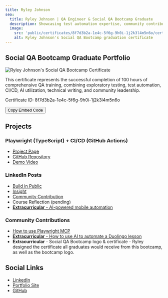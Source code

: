 ```yaml
---
title: Ryley Johnson
seo:
  title: Ryley Johnson | QA Engineer & Social QA Bootcamp Graduate
  description: Showcasing test automation expertise, community contributions, and technical writing achievements from Social QA Bootcamp.
  image:
    src: 'public/certificates/8f7d3b2a-1e4c-5f6g-9h0i-1j2k3l4m5n6o/certificate.jpg'
    alt: Ryley Johnson's Social QA Bootcamp graduation certificate
---
```


## Social QA Bootcamp Graduate Portfolio

<div class="max-w-4xl mx-auto mb-12">
    <img 
        src="/certificates/8f7d3b2a-1e4c-5f6g-9h0i-1j2k3l4m5n6o/certificate.jpg" 
        alt="Ryley Johnson's Social QA Bootcamp Certificate" 
        class="w-full rounded-lg shadow-xl border-2 border-yellow-400"
    />
    <p class="mt-4 text-lg text-center">
        This certificate represents the successful completion of 100 hours of comprehensive QA training, combining exploratory testing, test automation, CI/CD, AI utilization, technical writing, and community leadership.
    </p>
    <p class="mt-2 text-sm text-gray-600 text-center">
        Certificate ID: 8f7d3b2a-1e4c-5f6g-9h0i-1j2k3l4m5n6o
    </p>
    <div class="mt-4 text-center">
        <button 
            onclick="copyEmbedCode('8f7d3b2a-1e4c-5f6g-9h0i-1j2k3l4m5n6o')"
            class="text-[#FAED0E] hover:text-white font-medium transition-colors cursor-pointer group inline-flex items-center"
        >
          Copy Embed Code
        </button>
    </div>
</div>

<script>
    function copyEmbedCode(certificateId) {
        const embedCode = `<div class="certificate-embed" style="max-width: 800px; margin: 0 auto;">
  <div style="position: relative; aspect-ratio: 4/3; width: 100%;">
    <img
      src="https://stevenqa.com/certificates/${certificateId}/certificate.jpg"
      alt="Ryley Johnson - Social QA Bootcamp Certificate"
      style="width: 100%; height: 100%; object-fit: contain; border-radius: 8px; box-shadow: 0 4px 6px rgba(0, 0, 0, 0.1); border: 2px solid #facc15;"
    />
  </div>
  <div style="margin-top: 2rem; text-align: center;">
    <a
      href="https://stevenqa.com/graduates/ryley-johnson"
      style="display: inline-block; background-color: #2563eb; color: white; padding: 0.75rem 1.5rem; border-radius: 0.5rem; text-decoration: none; transition: background-color: 0.2s;"
    >
      View Ryley's Portfolio
    </a>
  </div>
</div>`;

        // Create a temporary textarea to copy the code
        const textarea = document.createElement('textarea');
        textarea.value = embedCode;
        document.body.appendChild(textarea);
        textarea.select();
        document.execCommand('copy');
        document.body.removeChild(textarea);

        // Show feedback
        const button = event.target;
        const originalText = button.textContent;
        button.textContent = 'Copied! ✓';
        setTimeout(() => {
            button.textContent = originalText;
        }, 2000);
    }
</script>

## Projects

### Playwright (TypeScript) + CI/CD (GitHub Actions)

- <a href="https://mrjohn5on.github.io/socialqa.html" target="_blank" rel="noopener noreferrer">Project Page</a>
- <a href="https://github.com/MRJOHN5ON/Refactoring-using-a-page-object-model" target="_blank" rel="noopener noreferrer">GitHub Repository</a>
- <a href="https://youtu.be/0s31v-AiT58?si=iJy1wkFjwvA90Yxt" target="_blank" rel="noopener noreferrer">Demo Video</a>

### LinkedIn Posts

- <a href="https://www.linkedin.com/posts/ryleyj_playwright-clipboard-interactions-case-study-activity-7276816051005206528-odsk" target="_blank" rel="noopener noreferrer">Build in Public</a>
- <a href="https://www.linkedin.com/posts/ryleyj_%F0%9D%90%96%F0%9D%90%A1%F0%9D%90%B2-%F0%9D%90%A2%F0%9D%90%A7%F0%9D%90%AF%F0%9D%90%9E%F0%9D%90%AC%F0%9D%90%AD-%F0%9D%90%A2%F0%9D%90%A7-%F0%9D%90%90%F0%9D%90%80-%F0%9D%90%B0%F0%9D%90%A1%F0%9D%90%9E%F0%9D%90%A7-%F0%9D%90%B2-activity-7301073508179054592-tYHU" target="_blank" rel="noopener noreferrer">Insight</a>
- <a href="https://www.linkedin.com/posts/ryleyj_creating-a-playwright-automation-script-using-activity-7312661923966197761-k_Wd" target="_blank" rel="noopener noreferrer">Community Contribution</a>
- Course Reflection (pending)
- <a href="https://www.linkedin.com/posts/ryleyj_automation-playwright-ai-activity-7304227005313470465-0_SB" target="_blank" rel="noopener noreferrer">**Extracurricular** - AI-powered mobile automation</a>

### Community Contributions

- <a href="https://www.youtube.com/watch?v=FqXacJbKo1s" target="_blank" rel="noopener noreferrer">How to use Playwright MCP</a>
- <a href="https://github.com/MRJOHN5ON/Passing-Duolingo-with-AI" target="_blank" rel="noopener noreferrer">**Extracurricular** - How to use AI to automate a Duolingo lesson</a>
- **Extracurricular** - Social QA Bootcamp logo & certificate - Ryley designed the certificate all graduates would receive from this bootcamp, as well as the bootcamp logo.

## Social Links

- <a href="https://www.linkedin.com/in/ryleyj/" target="_blank" rel="noopener noreferrer">LinkedIn</a>
- <a href="https://mrjohn5on.github.io/#projects" target="_blank" rel="noopener noreferrer">Portfolio Site</a>
- <a href="https://github.com/ryleyjohnson" target="_blank" rel="noopener noreferrer">GitHub</a>
